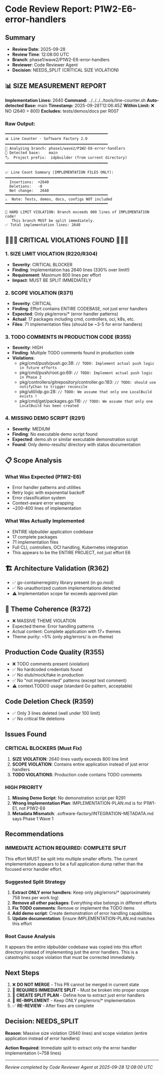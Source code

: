 # Code Review Report: P1W2-E6-error-handlers

## Summary
- **Review Date**: 2025-09-28
- **Review Time**: 12:08:00 UTC
- **Branch**: phase1/wave2/P1W2-E6-error-handlers
- **Reviewer**: Code Reviewer Agent
- **Decision**: NEEDS_SPLIT (CRITICAL SIZE VIOLATION)

## 📊 SIZE MEASUREMENT REPORT
**Implementation Lines:** 2640
**Command:** ../../../../tools/line-counter.sh
**Auto-detected Base:** main
**Timestamp:** 2025-09-28T12:06:45Z
**Within Limit:** ❌ NO (2640 > 800)
**Excludes:** tests/demos/docs per R007

### Raw Output:
```
━━━━━━━━━━━━━━━━━━━━━━━━━━━━━━━━━━━━━━━━━━━━━━━
📊 Line Counter - Software Factory 2.0
━━━━━━━━━━━━━━━━━━━━━━━━━━━━━━━━━━━━━━━━━━━━━━━
📌 Analyzing branch: phase1/wave2/P1W2-E6-error-handlers
🎯 Detected base:    main
🏷️  Project prefix:  idpbuilder (from current directory)
━━━━━━━━━━━━━━━━━━━━━━━━━━━━━━━━━━━━━━━━━━━━━━━

📈 Line Count Summary (IMPLEMENTATION FILES ONLY):
━━━━━━━━━━━━━━━━━━━━━━━━━━━━━━━━━━━━━━━━━━━━━━━
  Insertions:  +2640
  Deletions:   -0
  Net change:   2640
━━━━━━━━━━━━━━━━━━━━━━━━━━━━━━━━━━━━━━━━━━━━━━━
⚠️  Note: Tests, demos, docs, configs NOT included
━━━━━━━━━━━━━━━━━━━━━━━━━━━━━━━━━━━━━━━━━━━━━━━

🚨 HARD LIMIT VIOLATION: Branch exceeds 800 lines of IMPLEMENTATION code!
   This branch MUST be split immediately.
✅ Total implementation lines: 2640
```

## 🔴🔴🔴 CRITICAL VIOLATIONS FOUND 🔴🔴🔴

### 1. SIZE LIMIT VIOLATION (R220/R304)
- **Severity**: CRITICAL BLOCKER
- **Finding**: Implementation has 2640 lines (330% over limit!)
- **Requirement**: Maximum 800 lines per effort
- **Impact**: MUST BE SPLIT IMMEDIATELY

### 2. SCOPE VIOLATION (R371)
- **Severity**: CRITICAL
- **Finding**: Effort contains ENTIRE CODEBASE, not just error handlers
- **Expected**: Only pkg/errors/* (error handler patterns)
- **Actual**: 17 packages including cmd, controllers, oci, k8s, etc.
- **Files**: 71 implementation files (should be ~3-5 for error handlers)

### 3. TODO COMMENTS IN PRODUCTION CODE (R355)
- **Severity**: HIGH
- **Finding**: Multiple TODO comments found in production code
- **Violations**:
  - pkg/cmd/push/push.go:38: `// TODO: Implement actual push logic in future efforts`
  - pkg/cmd/push/root.go:69: `// TODO: Implement actual push logic in Phase 2`
  - pkg/controllers/gitrepository/controller.go:183: `// TODO: should use notifyChan to trigger reconcile`
  - pkg/util/idp.go:28: `// TODO: We assume that only one LocalBuild exists !`
  - pkg/cmd/get/packages.go:116: `// TODO: We assume that only one LocalBuild has been created`

### 4. MISSING DEMO SCRIPT (R291)
- **Severity**: MEDIUM
- **Finding**: No executable demo script found
- **Expected**: demo.sh or similar executable demonstration script
- **Found**: Only demo-results/ directory with status documentation

## 📋 Scope Analysis

### What Was Expected (P1W2-E6)
- Error handler patterns and utilities
- Retry logic with exponential backoff
- Error classification system
- Context-aware error wrapping
- ~200-400 lines of implementation

### What Was Actually Implemented
- ENTIRE idpbuilder application codebase
- 17 complete packages
- 71 implementation files
- Full CLI, controllers, OCI handling, Kubernetes integration
- This appears to be the ENTIRE PROJECT, not just effort E6

## 🏗️ Architecture Validation (R362)
- ✅ go-containerregistry library present (in go.mod)
- ✅ No unauthorized custom implementations detected
- ⚠️ Implementation scope far exceeds approved plan

## 🎯 Theme Coherence (R372)
- ❌ MASSIVE THEME VIOLATION
- Expected theme: Error handling patterns
- Actual content: Complete application with 17+ themes
- Theme purity: ~5% (only pkg/errors/ is on-theme)

## Production Code Quality (R355)
- ❌ TODO comments present (violation)
- ✅ No hardcoded credentials found
- ✅ No stub/mock/fake in production
- ✅ No "not implemented" patterns (except test comment)
- ⚠️ context.TODO() usage (standard Go pattern, acceptable)

## Code Deletion Check (R359)
- ✅ Only 3 lines deleted (well under 100 limit)
- ✅ No critical file deletions

## Issues Found

### CRITICAL BLOCKERS (Must Fix)
1. **SIZE VIOLATION**: 2640 lines vastly exceeds 800 line limit
2. **SCOPE VIOLATION**: Contains entire application instead of just error handlers
3. **TODO VIOLATIONS**: Production code contains TODO comments

### HIGH PRIORITY
1. **Missing Demo Script**: No demonstration script per R291
2. **Wrong Implementation Plan**: IMPLEMENTATION-PLAN.md is for P1W1-E1, not P1W2-E6
3. **Metadata Mismatch**: .software-factory/INTEGRATION-METADATA.md says Phase 1 Wave 1

## Recommendations

### IMMEDIATE ACTION REQUIRED: COMPLETE SPLIT
This effort MUST be split into multiple smaller efforts. The current implementation appears to be a full application dump rather than the focused error handler effort.

### Suggested Split Strategy
1. **Extract ONLY error handlers**: Keep only pkg/errors/* (approximately 758 lines per work log)
2. **Remove all other packages**: Everything else belongs in different efforts
3. **Fix TODO comments**: Remove or implement the TODO items
4. **Add demo script**: Create demonstration of error handling capabilities
5. **Update documentation**: Ensure IMPLEMENTATION-PLAN.md matches this effort

### Root Cause Analysis
It appears the entire idpbuilder codebase was copied into this effort directory instead of implementing just the error handlers. This is a catastrophic scope violation that must be corrected immediately.

## Next Steps
1. ❌ **DO NOT MERGE** - This PR cannot be merged in current state
2. 🔀 **REQUIRES IMMEDIATE SPLIT** - Must be broken into proper scope
3. 📝 **CREATE SPLIT PLAN** - Define how to extract just error handlers
4. 🔄 **RE-IMPLEMENT** - Keep ONLY pkg/errors/* implementation
5. ✅ **RE-REVIEW** - After fixes are complete

## Decision: NEEDS_SPLIT

**Reason**: Massive size violation (2640 lines) and scope violation (entire application instead of error handlers)

**Action Required**: Immediate split to extract only the error handler implementation (~758 lines)

---
*Review completed by Code Reviewer Agent at 2025-09-28 12:08:00 UTC*